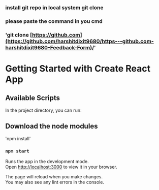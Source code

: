 ### install git repo in local system git clone
### please paste the command in you cmd 

### 'git clone [https://github.com](https://github.com/harshitdixit9680/https---github.com-harshitdixit9680-Feedback-Form)/'

# Getting Started with Create React App

## Available Scripts


In the project directory, you can run:


## Download the node modules 
'npm install'

### `npm start`

Runs the app in the development mode.\
Open [http://localhost:3000](http://localhost:3000) to view it in your browser.

The page will reload when you make changes.\
You may also see any lint errors in the console.



